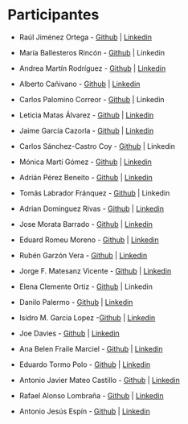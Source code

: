 # Participantes
* Raúl Jiménez Ortega - [Github](http://www.github.com/hhkaos) | [Linkedin](http://es.linkedin.com/in/jimenezortegaraul)
* María Ballesteros Rincón - [Github](http://www.github.com/Magadir) | Linkedin
* Andrea Martín Rodríguez - [Github](http://www.github.com/anmaro13) | [Linkedin](http://es.linkedin.com/in/anmaro13)
* Alberto Cañivano - [Github](https://www.github.com/acanivano) | [Linkedin](https://es.linkedin.com/in/acanivano)
* Carlos Palomino Correor - [Github](http://www.github.com/CarlosPalomino92) | Linkedin
* Leticia Matas Álvarez - [Github](http://www.github.com/aicelm) | [Linkedin](http://es.linkedin.com/in/matasalvarezleticia)
* Jaime García Cazorla - [Github](http://www.github.com/jaimegc91) | [Linkedin](https://www.linkedin.com/in/jaimegarc%C3%ADacazorla/)
* Carlos Sánchez-Castro Coy - [Github](http://www.github.com/csanchezcastro) | Linkedin
* Mónica Martí Gómez - [Github](http://www.github.com/EmeSiete) | [Linkedin](https://es.linkedin.com/in/mónica-martí-879b4a73)
* Adrián Pérez Beneito - [Github](http://www.github.com/AdriSolid) | [Linkedin](https://es.linkedin.com/in/adrián-pérez-beneito-414771a6)
* Tomás Labrador Fránquez - [Github](https://github.com/labrador10) | Linkedin
* Adrian Dominguez Rivas - [Github](http://www.github.com/adrianmastergis) | [Linkedin](https://es.linkedin.com/in/adrian-dominguez-rivas-5a923b138)
* Jose Morata Barrado - [Github](http://www.github.com/jammorata) | [Linkedin](https://es.linkedin.com/in/josé-antonio-morata-barrado-70304b11b)
* Eduard Romeu Moreno - [Github](http://www.github.com/eduardgeo) | [Linkedin](https://www.linkedin.com/in/eduard-romeu-moreno-62274358/)
* Rubén Garzón Vera - [Github](http://www.github.com/rubengarzonvera) | [Linkedin](http://es.linkedin.com/in/rubén-garzón-vera-a4154447)
* Jorge F. Matesanz Vicente - [Github](http://www.github.com/JorgeTasio) | [Linkedin](https://www.linkedin.com/in/jorge-matesanz-vicente-13388249/)
* Elena Clemente Ortiz - [Github](http://www.github.com/ElenaClemente) | Linkedin
* Danilo Palermo - [Github](http://www.github.com/padanilo) | [Linkedin](https://es.linkedin.com/in/danilo-palermo-68344b109)
* Isidro M. Garcia Lopez -[Github](https://github.com/Isidromgl) | [Linkedin](https://es.linkedin.com/in/isidromgl)

* Joe Davies - [Github](http://www.github.com/JoeWDavies) | [Linkedin](http://es.linkedin.com/in/JoeWDavies)
* Ana Belen Fraile Marciel - [Github](https://www.github.com/AnaBFraile) | [Linkedin](https://www.linkedin.com/in/ana-bel%C3%A9n-fraile-marciel-4a3084108/)
* Eduardo Tormo Polo - [Github](http://www.github.com/diuardet) | [Linkedin](http://es.linkedin.com/in/diuardet)
* Antonio Javier Mateo Castillo - [Github](http://www.github.com/NerviMateo) | [Linkedin](https://es.linkedin.com/in/antonio-javier-mateo-castillo
)
* Rafael Alonso Lombraña - [Github](http://www.github.com/Rafael-Alonso) | [Linkedin](https://es.linkedin.com/in/rafael-alonso-lombraña-52aa63110)
* Antonio Jesús Espín - [Github](http://www.github.com/Rafael-Alonso) | [Linkedin](https://es.linkedin.com/in/ajespin/es)
